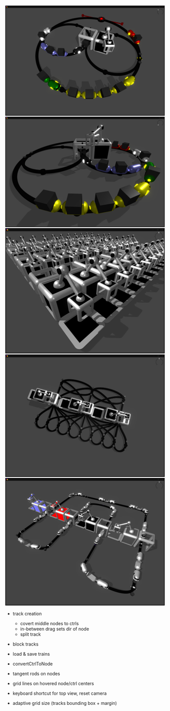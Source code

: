 
![screenshot](img/rts.png)
![screenshot](img/rts06.png)
![screenshot](img/rts07.png)
![screenshot](img/rts08.png)
![screenshot](img/rts09.png)

- track creation
    - covert middle nodes to ctrls
    - in-between drag sets dir of node
    - split track
   
- block tracks
- load & save trains
- convertCtrlToNode
- tangent rods on nodes
- grid lines on hovered node/ctrl centers

- keyboard shortcut for top view, reset camera
- adaptive grid size (tracks bounding box + margin)
